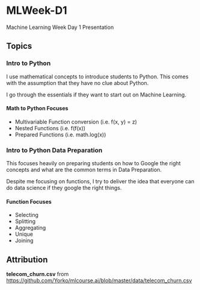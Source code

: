 # MLWeek-D1
Machine Learning Week Day 1 Presentation

## Topics

### Intro to Python
I use mathematical concepts to introduce students to Python. This comes with the assumption that they have no clue about Python.

I go through the essentials if they want to start out on Machine Learning.

#### Math to Python Focuses
- Multivariable Function conversion (i.e. f(x, y) = z)
- Nested Functions (i.e. f(f(x))
- Prepared Functions (i.e. math.log(x))

### Intro to Python Data Preparation
This focuses heavily on preparing students on how to Google the right concepts and what are the common terms in Data Preparation.

Despite me focusing on functions, I try to deliver the idea that everyone can do data science if they google the right things.

#### Function Focuses
- Selecting
- Splitting
- Aggregating
- Unique
- Joining

## Attribution
**telecom_churn.csv** from
https://github.com/Yorko/mlcourse.ai/blob/master/data/telecom_churn.csv

